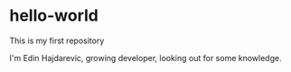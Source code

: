 # hello-world
This is my first repository

I'm Edin Hajdarevic, growing developer, looking out for some knowledge.
